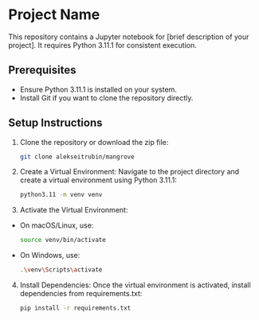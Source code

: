 # Project Name
This repository contains a Jupyter notebook for [brief description of your project]. It requires Python 3.11.1 for consistent execution.

## Prerequisites
- Ensure Python 3.11.1 is installed on your system.
- Install Git if you want to clone the repository directly.

## Setup Instructions
1. Clone the repository or download the zip file:
   ```bash
   git clone alekseitrubin/mangrove

2. Create a Virtual Environment:
Navigate to the project directory and create a virtual environment using Python 3.11.1:
   ```bash
   python3.11 -m venv venv
4. Activate the Virtual Environment:
- On macOS/Linux, use:
   ```bash
   source venv/bin/activate
- On Windows, use:
   ```bash
   .\venv\Scripts\activate
4. Install Dependencies:
Once the virtual environment is activated, install dependencies from requirements.txt:
   ```bash
   pip install -r requirements.txt
